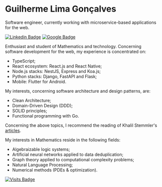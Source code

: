 # Guilherme Lima Gonçalves

Software engineer, currently working with microservice-based applications for the web.

[![Linkedin Badge](https://img.shields.io/badge/-Guilherme%20Lima%20Gonçalves-6633cc?style=flat-square&labelColor=6633cc&logo=linkedin&logoColor=white&link=https://www.linkedin.com/in/guligon90/)](https://www.linkedin.com/in/guligon90/)
[![Google Badge](https://img.shields.io/badge/-guligon90@gmail.com-6633cc?style=flat-square&labelColor=6633cc&logo=gmail&logoColor=white&link=mailto:guligon90@gmail.com)](mailto:guligon90@gmail.com)

Enthusiast and student of Mathematics and technology. Concerning software development for the web, my experience is concentrated on:

- TypeScript;
- React ecosystem: React.js and React Native;
- Node.js stacks: NestJS, Express and Koa.js;
- Python stacks: Django, FastAPI and Flask;
- Mobile: Flutter for Android.

My interests, concerning software architecture and design patterns, are:

 - Clean Architecture;
 - Domain-Driven Design (DDD);
 - SOLID principles;
 - Functional programming with Go.
 
 Concerning the above topics, I recommend the reading of Khalil Stemmler's [articles](https://khalilstemmler.com/articles/). 

My interests in Mathematics reside in the following fields:

- Algebraizable logic systems;
- Artificial neural networks applied to data deduplication;
- Graph theory applied to computational complexity problems;
- Natural Language Processing;
- Numerical methods (PDEs & optimization).

[![Visits Badge](https://badges.pufler.dev/visits/guligon90/guligon90)](https://badges.pufler.dev)


<!--
**guligon90/guligon90** is a ✨ _special_ ✨ repository because its `README.md` (this file) appears on your GitHub profile.

Here are some ideas to get you started:

- 🔭 I’m currently working on ...
- 🌱 I’m currently learning ...
- 👯 I’m looking to collaborate on ...
- 🤔 I’m looking for help with ...
- 💬 Ask me about ...
- 📫 How to reach me: ...
- 😄 Pronouns: ...
- ⚡ Fun fact: ...
